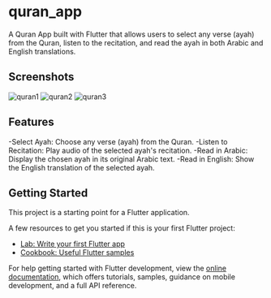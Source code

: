 # quran_app

A Quran App built with Flutter that allows users to select any verse (ayah) from the Quran, listen to the recitation, and read the ayah in both Arabic and English translations.

## Screenshots
![quran1](https://github.com/user-attachments/assets/2d8ce545-14ac-4fb6-911a-17e9e4d440bd)
![quran2](https://github.com/user-attachments/assets/95bb82de-ee4f-471c-84a5-c0c29e5f46f3)
![quran3](https://github.com/user-attachments/assets/2489c344-9b39-461c-82ee-673638c2ad07)


## Features
-Select Ayah: Choose any verse (ayah) from the Quran.
-Listen to Recitation: Play audio of the selected ayah's recitation.
-Read in Arabic: Display the chosen ayah in its original Arabic text.
-Read in English: Show the English translation of the selected ayah.

## Getting Started

This project is a starting point for a Flutter application.

A few resources to get you started if this is your first Flutter project:

- [Lab: Write your first Flutter app](https://docs.flutter.dev/get-started/codelab)
- [Cookbook: Useful Flutter samples](https://docs.flutter.dev/cookbook)

For help getting started with Flutter development, view the
[online documentation](https://docs.flutter.dev/), which offers tutorials,
samples, guidance on mobile development, and a full API reference.
